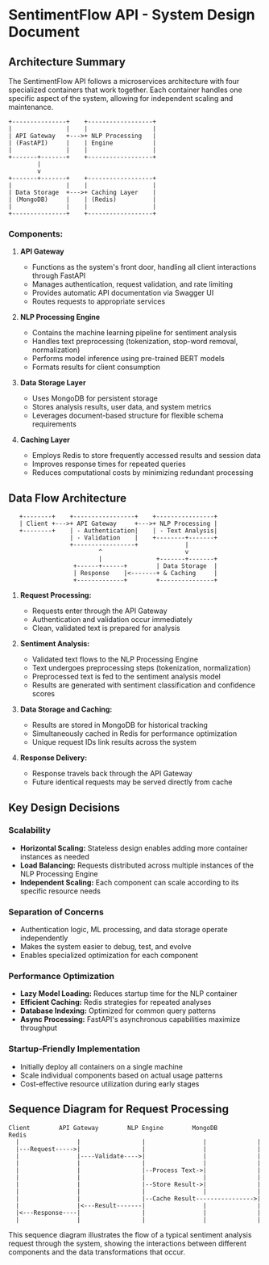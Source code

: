 # SentimentFlow API - System Design Document

## Architecture Summary

The SentimentFlow API follows a microservices architecture with four specialized containers that work together. Each container handles one specific aspect of the system, allowing for independent scaling and maintenance.

```
+---------------+    +------------------+
|               |    |                  |
| API Gateway   +--->+ NLP Processing   |
| (FastAPI)     |    | Engine           |
|               |    |                  |
+-------+-------+    +------------------+
        |
        v
+-------+-------+    +------------------+
|               |    |                  |
| Data Storage  +--->+ Caching Layer    |
| (MongoDB)     |    | (Redis)          |
|               |    |                  |
+---------------+    +------------------+
```

### Components:

1. **API Gateway**

   - Functions as the system's front door, handling all client interactions through FastAPI
   - Manages authentication, request validation, and rate limiting
   - Provides automatic API documentation via Swagger UI
   - Routes requests to appropriate services

2. **NLP Processing Engine**

   - Contains the machine learning pipeline for sentiment analysis
   - Handles text preprocessing (tokenization, stop-word removal, normalization)
   - Performs model inference using pre-trained BERT models
   - Formats results for client consumption

3. **Data Storage Layer**

   - Uses MongoDB for persistent storage
   - Stores analysis results, user data, and system metrics
   - Leverages document-based structure for flexible schema requirements

4. **Caching Layer**
   - Employs Redis to store frequently accessed results and session data
   - Improves response times for repeated queries
   - Reduces computational costs by minimizing redundant processing

## Data Flow Architecture

```
   +--------+    +-----------------+    +----------------+
   | Client +--->+ API Gateway     +--->+ NLP Processing |
   +--------+    | - Authentication|    | - Text Analysis|
                 | - Validation    |    +--------+-------+
                 +-----------------+             |
                         ^                       v
                         |               +-------+-------+
                  +------+------+        | Data Storage  |
                  | Response    |<-------+ & Caching     |
                  +-------------+        +---------------+
```

1. **Request Processing:**

   - Requests enter through the API Gateway
   - Authentication and validation occur immediately
   - Clean, validated text is prepared for analysis

2. **Sentiment Analysis:**

   - Validated text flows to the NLP Processing Engine
   - Text undergoes preprocessing steps (tokenization, normalization)
   - Preprocessed text is fed to the sentiment analysis model
   - Results are generated with sentiment classification and confidence scores

3. **Data Storage and Caching:**

   - Results are stored in MongoDB for historical tracking
   - Simultaneously cached in Redis for performance optimization
   - Unique request IDs link results across the system

4. **Response Delivery:**
   - Response travels back through the API Gateway
   - Future identical requests may be served directly from cache

## Key Design Decisions

### Scalability

- **Horizontal Scaling:** Stateless design enables adding more container instances as needed
- **Load Balancing:** Requests distributed across multiple instances of the NLP Processing Engine
- **Independent Scaling:** Each component can scale according to its specific resource needs

### Separation of Concerns

- Authentication logic, ML processing, and data storage operate independently
- Makes the system easier to debug, test, and evolve
- Enables specialized optimization for each component

### Performance Optimization

- **Lazy Model Loading:** Reduces startup time for the NLP container
- **Efficient Caching:** Redis strategies for repeated analyses
- **Database Indexing:** Optimized for common query patterns
- **Async Processing:** FastAPI's asynchronous capabilities maximize throughput

### Startup-Friendly Implementation

- Initially deploy all containers on a single machine
- Scale individual components based on actual usage patterns
- Cost-effective resource utilization during early stages

## Sequence Diagram for Request Processing

```
Client        API Gateway        NLP Engine        MongoDB        Redis
  |                |                 |                |              |
  |---Request----->|                 |                |              |
  |                |----Validate---->|                |              |
  |                |                 |                |              |
  |                |                 |--Process Text->|              |
  |                |                 |                |              |
  |                |                 |--Store Result->|              |
  |                |                 |                |              |
  |                |                 |--Cache Result---------------->|
  |                |<---Result-------|                |              |
  |<---Response----|                 |                |              |
  |                |                 |                |              |
```

This sequence diagram illustrates the flow of a typical sentiment analysis request through the system, showing the interactions between different components and the data transformations that occur.
